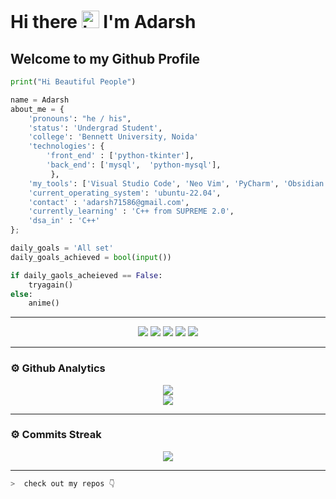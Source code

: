 # Hi there <img src="https://user-images.githubusercontent.com/1303154/88677602-1635ba80-d120-11ea-84d8-d263ba5fc3c0.gif" width="28px" alt="hi"> I'm Adarsh
## Welcome to my Github Profile 
```python
print("Hi Beautiful People")

name = Adarsh
about_me = {
    'pronouns': "he / his",
    'status': 'Undergrad Student',
    'college': 'Bennett University, Noida'
    'technologies': {
        'front_end' : ['python-tkinter'],
        'back_end': ['mysql',  'python-mysql'],
         },
    'my_tools': ['Visual Studio Code', 'Neo Vim', 'PyCharm', 'Obsidian', 'Notion'],
    'current_operating_system': 'ubuntu-22.04',
    'contact' : 'adarsh71586@gmail.com',
    'currently_learning' : 'C++ from SUPREME 2.0',
    'dsa_in' : 'C++'
};

daily_goals = 'All set'
daily_goals_achieved = bool(input())

if daily_gaols_acheieved == False:
    tryagain()
else:
    anime()

```
---
<p align="center">
<img src="https://img.shields.io/badge/MySQL-ffffff?style=for-the-badge&logo=mysql&logoColor=yellow">
<img src="https://img.shields.io/badge/Python-FFD43B?style=for-the-badge&logo=python&logoColor=darkgreen">
<img src="https://img.shields.io/badge/Git-F05032?style=for-the-badge&logo=git&logoColor=white">
<img src="https://img.shields.io/badge/Markdown-000000?style=for-the-badge&logo=markdown&logoColor=white">
<img src="https://img.shields.io/badge/Cpp-000000?style=for-the-badge&logo=cpp&logoColor="purple">
</p>

---

### ⚙ Github Analytics

<p align="center">
<img src="https://github-profile-summary-cards.vercel.app/api/cards/repos-per-language?username=adarsh71586&theme=nord_dark"><br>
<img src="https://github-profile-summary-cards.vercel.app/api/cards/most-commit-language?username=adarsh71586&theme=nord_dark" ><br>


</p>

---

### ⚙ Commits Streak 

<p align="center">
<img src="https://github-readme-streak-stats.herokuapp.com/?user=adarsh71586&theme=radical">
<hr>

```zsh
>  check out my repos 👇
```
